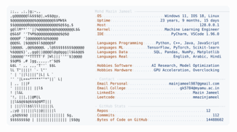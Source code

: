 <picture>
  <source srcset="https://raw.githubusercontent.com/mmazinjameel/mmazinjameel/main/dark_mode.svg?v=1755670606" media="(prefers-color-scheme: dark)">
  <img src="https://raw.githubusercontent.com/mmazinjameel/mmazinjameel/main/light_mode.svg?v=1755670606">
</picture>

